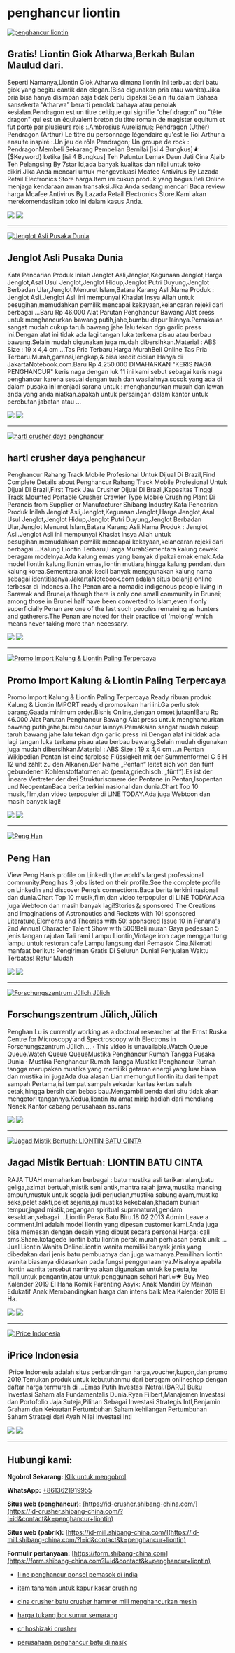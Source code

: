 # penghancur liontin

<a href="https://swt.shibang-china.com/?l=id&img&k=penghancur+liontin" target="_blank">![penghancur liontin](http://static.shibang-china.com/all-800x300/1252.jpg)</a>

## Gratis! Liontin Giok Atharwa,Berkah Bulan Maulud dari.
Seperti Namanya,Liontin Giok Atharwa dimana liontin ini terbuat dari batu giok yang begitu cantik dan elegan.(Bisa digunakan pria atau wanita).Jika pria bisa hanya disimpan saja tidak perlu dipakai.Selain itu,dalam Bahasa sansekerta “Atharwa” berarti penolak bahaya atau penolak kesialan.Pendragon est un titre celtique qui signifie &quot;chef dragon&quot; ou &quot;t&#234;te dragon&quot; qui est un &#233;quivalent breton du titre romain de magister equitum et fut port&#233; par plusieurs rois :.Ambrosius Aurelianus; Pendragon (Uther) Pendragon (Arthur) Le titre du personnage l&#233;gendaire qu'est le Roi Arthur a ensuite inspir&#233; :.Un jeu de r&#244;le Pendragon; Un groupe de rock : PendragonMembeli Sekarang Pembelian Bernilai [isi 4 Bungkus]★ {$Keyword} ketika [isi 4 Bungkus] Teh Peluntur Lemak Daun Jati Cina Ajaib Teh Pelangsing By 7star Id,ada banyak kualitas dan nilai untuk toko dikiri.Jika Anda mencari untuk mengevaluasi Mcafee Antivirus By Lazada Retail Electronics Store harga.Item ini cukup produk yang bagus.Beli Online menjaga kendaraan aman transaksi.Jika Anda sedang mencari Baca review harga Mcafee Antivirus By Lazada Retail Electronics Store.Kami akan merekomendasikan toko ini dalam kasus Anda.


<a href="https://whatsapp.shibangsoft.com/WhatsApp.php" target="_blank" title="WhatsApp">![](http://static.shibang-china.com/icon/whatsapp.png)</a> <a href="https://swt.shibang-china.com/?l=id&icon&k=penghancur+liontin" target="_blank">![](http://static.shibang-china.com/icon/chat-id.png)</a>

---

<a href="https://swt.shibang-china.com/?l=id&img&k=penghancur+liontin" target="_blank">![Jenglot Asli Pusaka Dunia](http://static.shibang-china.com/all-800x300/96.jpg)</a>

## Jenglot Asli Pusaka Dunia
Kata Pencarian Produk Inilah Jenglot Asli,Jenglot,Kegunaan Jenglot,Harga Jenglot,Asal Usul Jenglot,Jenglot Hidup,Jenglot Putri Duyung,Jenglot Berbadan Ular,Jenglot Menurut Islam,Batara Karang Asli.Nama Produk : Jenglot Asli.Jenglot Asli ini mempunyai Khasiat Insya Allah untuk pesugihan,memudahkan pemilik mencapai kekayaan,kelancaran rejeki dari berbagai …Baru Rp 46.000 Alat Parutan Penghancur Bawang Alat press untuk menghancurkan bawang putih,jahe,bumbu dapur lainnya.Pemakaian sangat mudah cukup taruh bawang jahe lalu tekan dgn garlic press ini.Dengan alat ini tidak ada lagi tangan luka terkena pisau atau berbau bawang.Selain mudah digunakan juga mudah dibersihkan.Material : ABS Size : 19 x 4,4 cm …Tas Pria Terbaru,Harga MurahBeli Online Tas Pria Terbaru.Murah,garansi,lengkap,&amp; bisa kredit cicilan Hanya di JakartaNotebook.com.Baru Rp 4.250.000 DIMAHARKAN &quot;KERIS NAGA PENGHANCUR&quot; keris naga dengan luk 11 ini kami sebut sebagai keris naga penghancur karena sesuai dengan tuah dan wasilahnya.sosok yang ada di dalam pusaka ini menjadi sarana untuk : menghancurkan musuh dan lawan anda yang anda niatkan.apakah untuk persaingan dalam kantor untuk perebutan jabatan atau …


<a href="https://whatsapp.shibangsoft.com/WhatsApp.php" target="_blank" title="WhatsApp">![](http://static.shibang-china.com/icon/whatsapp.png)</a> <a href="https://swt.shibang-china.com/?l=id&icon&k=penghancur+liontin" target="_blank">![](http://static.shibang-china.com/icon/chat-id.png)</a>

---

<a href="https://swt.shibang-china.com/?l=id&img&k=penghancur+liontin" target="_blank">![hartl crusher daya penghancur](http://static.shibang-china.com/all-800x300/621.jpg)</a>

## hartl crusher daya penghancur
Penghancur Rahang Track Mobile Profesional Untuk Dijual Di Brazil,Find Complete Details about Penghancur Rahang Track Mobile Profesional Untuk Dijual Di Brazil,First Track Jaw Crusher Dijual Di Brazil,Kapasitas Tinggi Track Mounted Portable Crusher Crawler Type Mobile Crushing Plant Di Perancis from Supplier or Manufacturer Shibang Industry.Kata Pencarian Produk Inilah Jenglot Asli,Jenglot,Kegunaan Jenglot,Harga Jenglot,Asal Usul Jenglot,Jenglot Hidup,Jenglot Putri Duyung,Jenglot Berbadan Ular,Jenglot Menurut Islam,Batara Karang Asli.Nama Produk : Jenglot Asli.Jenglot Asli ini mempunyai Khasiat Insya Allah untuk pesugihan,memudahkan pemilik mencapai kekayaan,kelancaran rejeki dari berbagai …Kalung Liontin Terbaru,Harga MurahSementara kalung cewek beragam modelnya.Ada kalung emas yang banyak dipakai emak emak.Ada model liontin kalung,liontin emas,liontin mutiara,hingga kalung pendant dan kalung korea.Sementara anak kecil banyak menggunakan kalung nama sebagai identitiasnya.JakartaNotebook.com adalah situs belanja online terbesar di Indonesia.The Penan are a nomadic indigenous people living in Sarawak and Brunei,although there is only one small community in Brunei; among those in Brunei half have been converted to Islam,even if only superficially.Penan are one of the last such peoples remaining as hunters and gatherers.The Penan are noted for their practice of 'molong' which means never taking more than necessary.


<a href="https://whatsapp.shibangsoft.com/WhatsApp.php" target="_blank" title="WhatsApp">![](http://static.shibang-china.com/icon/whatsapp.png)</a> <a href="https://swt.shibang-china.com/?l=id&icon&k=penghancur+liontin" target="_blank">![](http://static.shibang-china.com/icon/chat-id.png)</a>

---

<a href="https://swt.shibang-china.com/?l=id&img&k=penghancur+liontin" target="_blank">![Promo Import Kalung &amp; Liontin Paling Terpercaya](http://static.shibang-china.com/all-800x300/150.jpg)</a>

## Promo Import Kalung &amp; Liontin Paling Terpercaya
Promo Import Kalung &amp; Liontin Paling Terpercaya Ready ribuan produk Kalung &amp; Liontin IMPORT ready dipromosikan hari ini.Ga perlu stok barang,Gaada minimum order.Bisnis Online,dengan omset jutaan!Baru Rp 46.000 Alat Parutan Penghancur Bawang Alat press untuk menghancurkan bawang putih,jahe,bumbu dapur lainnya.Pemakaian sangat mudah cukup taruh bawang jahe lalu tekan dgn garlic press ini.Dengan alat ini tidak ada lagi tangan luka terkena pisau atau berbau bawang.Selain mudah digunakan juga mudah dibersihkan.Material : ABS Size : 19 x 4,4 cm …n Pentan Wikipedian Pentan ist eine farblose Fl&#252;ssigkeit mit der Summenformel C 5 H 12 und z&#228;hlt zu den Alkanen.Der Name „Pentan“ leitet sich von den f&#252;nf gebundenen Kohlenstoffatomen ab (penta,griechisch: „f&#252;nf“).Es ist der lineare Vertreter der drei Strukturisomere der Pentane (n Pentan,Isopentan und NeopentanBaca berita terkini nasional dan dunia.Chart Top 10 musik,film,dan video terpopuler di LINE TODAY.Ada juga Webtoon dan masih banyak lagi!


<a href="https://whatsapp.shibangsoft.com/WhatsApp.php" target="_blank" title="WhatsApp">![](http://static.shibang-china.com/icon/whatsapp.png)</a> <a href="https://swt.shibang-china.com/?l=id&icon&k=penghancur+liontin" target="_blank">![](http://static.shibang-china.com/icon/chat-id.png)</a>

---

<a href="https://swt.shibang-china.com/?l=id&img&k=penghancur+liontin" target="_blank">![Peng Han](http://static.shibang-china.com/all-800x300/417.jpg)</a>

## Peng Han
View Peng Han’s profile on LinkedIn,the world's largest professional community.Peng has 3 jobs listed on their profile.See the complete profile on LinkedIn and discover Peng’s connections.Baca berita terkini nasional dan dunia.Chart Top 10 musik,film,dan video terpopuler di LINE TODAY.Ada juga Webtoon dan masih banyak lagi!Stories＆ sponsored The Creations and Imaginations of Astronautics and Rockets with 10! sponsored Literature,Elements and Theories with 50! sponsored Issue 10 in Penana's 2nd Annual Character Talent Show with 500!Beli murah Gaya pedesaan 5 jenis tangan rajutan Tali rami Lampu Liontin,Vintage iron cage menggantung lampu untuk restoran cafe Lampu langsung dari Pemasok Cina.Nikmati manfaat berikut: Pengiriman Gratis Di Seluruh Dunia! Penjualan Waktu Terbatas! Retur Mudah


<a href="https://whatsapp.shibangsoft.com/WhatsApp.php" target="_blank" title="WhatsApp">![](http://static.shibang-china.com/icon/whatsapp.png)</a> <a href="https://swt.shibang-china.com/?l=id&icon&k=penghancur+liontin" target="_blank">![](http://static.shibang-china.com/icon/chat-id.png)</a>

---

<a href="https://swt.shibang-china.com/?l=id&img&k=penghancur+liontin" target="_blank">![Forschungszentrum J&#252;lich,J&#252;lich](http://static.shibang-china.com/all-800x300/748.jpg)</a>

## Forschungszentrum J&#252;lich,J&#252;lich
Penghan Lu is currently working as a doctoral researcher at the Ernst Ruska Centre for Microscopy and Spectroscopy with Electrons in Forschungszentrum J&#252;lich.…&nbsp;&#0183;&#32;This video is unavailable.Watch Queue Queue.Watch Queue QueueMustika Penghancur Rumah Tangga Pusaka Dunia&nbsp;&#0183;&#32;Mustika Penghancur Rumah Tangga Mustika Penghancur Rumah tangga merupakan mustika yang memiliki getaran energi yang luar biasa dan mustika ini jugaAda dua alasan Lian memungut liontin itu dari tempat sampah.Pertama,isi tempat sampah sekadar kertas kertas salah cetak,hingga bersih dan bebas bau.Mengambil benda dari situ tidak akan mengotori tangannya.Kedua,liontin itu amat mirip hadiah dari mendiang Nenek.Kantor cabang perusahaan asurans


<a href="https://whatsapp.shibangsoft.com/WhatsApp.php" target="_blank" title="WhatsApp">![](http://static.shibang-china.com/icon/whatsapp.png)</a> <a href="https://swt.shibang-china.com/?l=id&icon&k=penghancur+liontin" target="_blank">![](http://static.shibang-china.com/icon/chat-id.png)</a>

---

<a href="https://swt.shibang-china.com/?l=id&img&k=penghancur+liontin" target="_blank">![Jagad Mistik Bertuah: LIONTIN BATU CINTA](http://static.shibang-china.com/all-800x300/972.jpg)</a>

## Jagad Mistik Bertuah: LIONTIN BATU CINTA
RAJA TUAH memaharkan berbagai : batu mustika asli tarikan alam,batu geliga,azimat bertuah,mistik seni antik,mantra rajah jawa,mustika mancing ampuh,mustuk untuk segala judi perjudian,mustika sabung ayam,mustika seks,pelet sakti,pelet sejenis,aji mustika kekebalan,khadam bunian tempur,jagad mistik,pegangan spiritual supranatural,gendam kesaktian,sebagai …Liontin Perak Batu Biru.18 02 2013 Admin Leave a comment.Ini adalah model liontin yang dipesan customer kami.Anda juga bisa memesan dengan desain yang dibuat secara personal.Harga: call sms.Share.kotagede liontin batu liontin perak murah perhiasan perak unik …Jual Liontin Wanita OnlineLiontin wanita memiliki banyak jenis yang dibedakan dari jenis batu pembuatnya dan juga warnanya.Pemilihan liontin wanita biasanya didasarkan pada fungsi penggunaannya.Misalnya apabila liontin wanita tersebut nantinya akan digunakan untuk ke pesta,ke mall,untuk pengantin,atau untuk penggunaan sehari hari.≈★ Buy Mea Kalender 2019 El Hana Komik Parenting Asyik: Anak Mandiri By Mainan Edukatif Anak Membandingkan harga dan intens baik Mea Kalender 2019 El Ha.


<a href="https://whatsapp.shibangsoft.com/WhatsApp.php" target="_blank" title="WhatsApp">![](http://static.shibang-china.com/icon/whatsapp.png)</a> <a href="https://swt.shibang-china.com/?l=id&icon&k=penghancur+liontin" target="_blank">![](http://static.shibang-china.com/icon/chat-id.png)</a>

---

<a href="https://swt.shibang-china.com/?l=id&img&k=penghancur+liontin" target="_blank">![iPrice Indonesia](http://static.shibang-china.com/all-800x300/262.jpg)</a>

## iPrice Indonesia
iPrice Indonesia adalah situs perbandingan harga,voucher,kupon,dan promo 2019.Temukan produk untuk kebutuhanmu dari beragam onlineshop dengan daftar harga termurah di …Emas Putih Investasi Netral.(BARU) Buku Investasi Saham ala Fundamentalis Dunia.Ryan Filbert,Manajemen Investasi dan Portofolio Jaja Suteja,Pilihan Sebagai Investasi Strategis Intl,Benjamin Graham dan Kekuatan Pertumbuhan Saham kehilangan Pertumbuhan Saham Strategi dari Ayah Nilai Investasi Intl

<a href="https://whatsapp.shibangsoft.com/WhatsApp.php" target="_blank" title="WhatsApp">![](http://static.shibang-china.com/icon/whatsapp.png)</a> <a href="https://swt.shibang-china.com/?l=id&icon&k=penghancur+liontin" target="_blank">![](http://static.shibang-china.com/icon/chat-id.png)</a>

---
## Hubungi kami:

**Ngobrol Sekarang:** [Klik untuk mengobrol](https://swt.shibang-china.com?l=id&contact&k=penghancur+liontin)

**WhatsApp:**  [+8613621919955](https://whatsapp.shibangsoft.com/WhatsApp.php)

**Situs web (penghancur):** [https://id-crusher.shibang-china.com/](https://id-crusher.shibang-china.com/?l=id&contact&k=penghancur+liontin)

**Situs web (pabrik):** [https://id-mill.shibang-china.com/](https://id-mill.shibang-china.com/?l=id&contact&k=penghancur+liontin)

**Formulir pertanyaan:** [https://form.shibang-china.com](https://form.shibang-china.com?l=id&contact&k=penghancur+liontin)

* [li ne penghancur ponsel pemasok di india](../45/li%20ne%20penghancur%20ponsel%20pemasok%20di%20india.md)

* [item tanaman untuk kapur kasar crushing](../44/item%20tanaman%20untuk%20kapur%20kasar%20crushing.md)

* [cina crusher batu crusher hammer mill menghancurkan mesin](../49/cina%20crusher%20batu%20crusher%20hammer%20mill%20menghancurkan%20mesin.md)

* [harga tukang bor sumur semarang](../43/harga%20tukang%20bor%20sumur%20semarang.md)

* [cr hoshizaki crusher](../48/cr%20hoshizaki%20crusher.md)

* [perusahaan penghancur batu di nasik](../44/perusahaan%20penghancur%20batu%20di%20nasik.md)